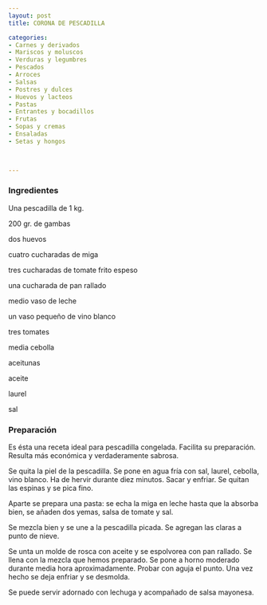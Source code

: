 ```yaml
---
layout: post
title: CORONA DE PESCADILLA

categories:
- Carnes y derivados
- Mariscos y moluscos
- Verduras y legumbres
- Pescados
- Arroces
- Salsas
- Postres y dulces
- Huevos y lacteos
- Pastas
- Entrantes y bocadillos
- Frutas
- Sopas y cremas
- Ensaladas
- Setas y hongos
 


---
```


<h3>Ingredientes</h3>

Una pescadilla de 1 kg.

200 gr. de gambas

dos huevos

cuatro cucharadas de miga

tres cucharadas de tomate frito espeso

una cucharada de pan rallado

medio vaso de leche

un vaso pequeño de vino blanco

tres tomates

media cebolla

aceitunas

aceite

laurel

sal

<h3>Preparación</h3>

Es ésta una receta ideal para pescadilla congelada. Facilita su preparación. Resulta más económica y verdaderamente sabrosa.

Se quita la piel de la pescadilla. Se pone en agua fría con sal, laurel, cebolla, vino blanco. Ha de hervir durante diez minutos. Sacar y enfriar. Se quitan las espinas y se pica fino.

Aparte se prepara una pasta: se echa la miga en leche hasta que la absorba bien, se añaden dos yemas, salsa de tomate y sal.

Se mezcla bien y se une a la pescadilla picada. Se agregan las claras a punto de nieve.

Se unta un molde de rosca con aceite y se espolvorea con pan rallado. Se llena con la mezcla que hemos preparado. Se pone a horno moderado durante media hora aproximadamente. Probar con aguja el punto. Una vez hecho se deja enfriar y se desmolda.

Se puede servir adornado con lechuga y acompañado de salsa mayonesa.

